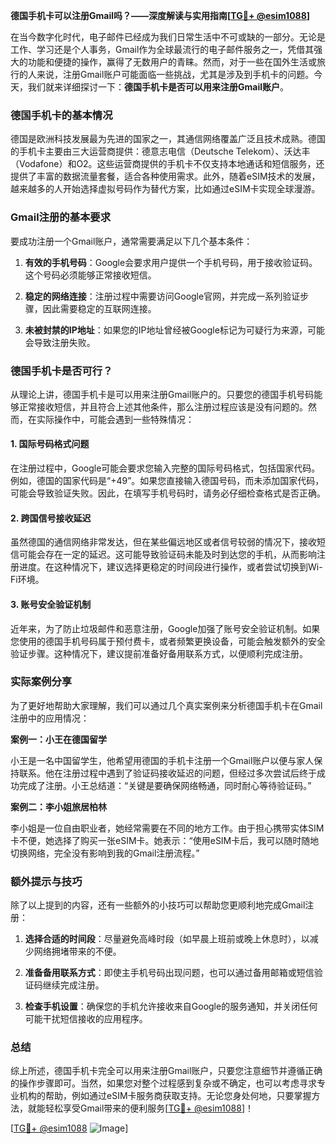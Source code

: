 **德国手机卡可以注册Gmail吗？——深度解读与实用指南[[TG💪+ @esim1088](https://t.me/s/esim1088)]**

在当今数字化时代，电子邮件已经成为我们日常生活中不可或缺的一部分。无论是工作、学习还是个人事务，Gmail作为全球最流行的电子邮件服务之一，凭借其强大的功能和便捷的操作，赢得了无数用户的青睐。然而，对于一些在国外生活或旅行的人来说，注册Gmail账户可能面临一些挑战，尤其是涉及到手机卡的问题。今天，我们就来详细探讨一下：**德国手机卡是否可以用来注册Gmail账户**。

### 德国手机卡的基本情况

德国是欧洲科技发展最为先进的国家之一，其通信网络覆盖广泛且技术成熟。德国的手机卡主要由三大运营商提供：德意志电信（Deutsche Telekom）、沃达丰（Vodafone）和O2。这些运营商提供的手机卡不仅支持本地通话和短信服务，还提供了丰富的数据流量套餐，适合各种使用需求。此外，随着eSIM技术的发展，越来越多的人开始选择虚拟号码作为替代方案，比如通过eSIM卡实现全球漫游。

### Gmail注册的基本要求

要成功注册一个Gmail账户，通常需要满足以下几个基本条件：

1. **有效的手机号码**：Google会要求用户提供一个手机号码，用于接收验证码。这个号码必须能够正常接收短信。
   
2. **稳定的网络连接**：注册过程中需要访问Google官网，并完成一系列验证步骤，因此需要稳定的互联网连接。

3. **未被封禁的IP地址**：如果您的IP地址曾经被Google标记为可疑行为来源，可能会导致注册失败。

### 德国手机卡是否可行？

从理论上讲，德国手机卡是可以用来注册Gmail账户的。只要您的德国手机号码能够正常接收短信，并且符合上述其他条件，那么注册过程应该是没有问题的。然而，在实际操作中，可能会遇到一些特殊情况：

#### 1. 国际号码格式问题

在注册过程中，Google可能会要求您输入完整的国际号码格式，包括国家代码。例如，德国的国家代码是“+49”。如果您直接输入德国号码，而未添加国家代码，可能会导致验证失败。因此，在填写手机号码时，请务必仔细检查格式是否正确。

#### 2. 跨国信号接收延迟

虽然德国的通信网络非常发达，但在某些偏远地区或者信号较弱的情况下，接收短信可能会存在一定的延迟。这可能导致验证码未能及时到达您的手机，从而影响注册进度。在这种情况下，建议选择更稳定的时间段进行操作，或者尝试切换到Wi-Fi环境。

#### 3. 账号安全验证机制

近年来，为了防止垃圾邮件和恶意注册，Google加强了账号安全验证机制。如果您使用的德国手机号码属于预付费卡，或者频繁更换设备，可能会触发额外的安全验证步骤。这种情况下，建议提前准备好备用联系方式，以便顺利完成注册。

### 实际案例分享

为了更好地帮助大家理解，我们可以通过几个真实案例来分析德国手机卡在Gmail注册中的应用情况：

**案例一：小王在德国留学**

小王是一名中国留学生，他希望用德国的手机卡注册一个Gmail账户以便与家人保持联系。他在注册过程中遇到了验证码接收延迟的问题，但经过多次尝试后终于成功完成了注册。小王总结道：“关键是要确保网络畅通，同时耐心等待验证码。”

**案例二：李小姐旅居柏林**

李小姐是一位自由职业者，她经常需要在不同的地方工作。由于担心携带实体SIM卡不便，她选择了购买一张eSIM卡。她表示：“使用eSIM卡后，我可以随时随地切换网络，完全没有影响到我的Gmail注册流程。”

### 额外提示与技巧

除了以上提到的内容，还有一些额外的小技巧可以帮助您更顺利地完成Gmail注册：

1. **选择合适的时间段**：尽量避免高峰时段（如早晨上班前或晚上休息时），以减少网络拥堵带来的不便。

2. **准备备用联系方式**：即使主手机号码出现问题，也可以通过备用邮箱或短信验证码继续完成注册。

3. **检查手机设置**：确保您的手机允许接收来自Google的服务通知，并关闭任何可能干扰短信接收的应用程序。

### 总结

综上所述，德国手机卡完全可以用来注册Gmail账户，只要您注意细节并遵循正确的操作步骤即可。当然，如果您对整个过程感到复杂或不确定，也可以考虑寻求专业机构的帮助，例如通过eSIM卡服务商获取支持。无论您身处何地，只要掌握方法，就能轻松享受Gmail带来的便利服务[[TG💪+ @esim1088](https://t.me/s/esim1088)]！

[[TG💪+ @esim1088](https://t.me/s/esim1088) ![Image](https://i.postimg.cc/4NQfJmqS/Snipaste-2025-05-13-00-14-12.png)]